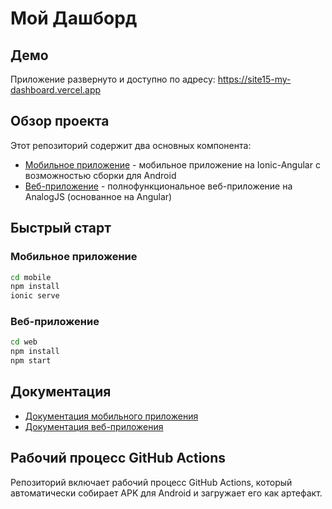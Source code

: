# Мой Дашборд

## Демо

Приложение развернуто и доступно по адресу: https://site15-my-dashboard.vercel.app

## Обзор проекта

Этот репозиторий содержит два основных компонента:
- [Мобильное приложение](./mobile) - мобильное приложение на Ionic-Angular с возможностью сборки для Android
- [Веб-приложение](./web) - полнофункциональное веб-приложение на AnalogJS (основанное на Angular)

## Быстрый старт

### Мобильное приложение
```bash
cd mobile
npm install
ionic serve
```

### Веб-приложение
```bash
cd web
npm install
npm start
```

## Документация

- [Документация мобильного приложения](./mobile/README_RU.md)
- [Документация веб-приложения](./web/README_RU.md)

## Рабочий процесс GitHub Actions

Репозиторий включает рабочий процесс GitHub Actions, который автоматически собирает APK для Android и загружает его как артефакт.